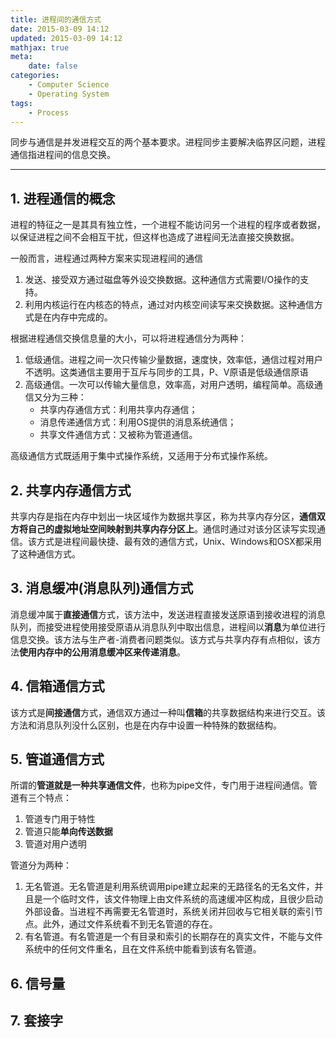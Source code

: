 ```yaml
---
title: 进程间的通信方式
date: 2015-03-09 14:12
updated: 2015-03-09 14:12
mathjax: true
meta:
    date: false
categories: 
    - Computer Science
    - Operating System
tags:
    - Process
---
```


同步与通信是并发进程交互的两个基本要求。进程同步主要解决临界区问题，进程通信指进程间的信息交换。

---

<!-- more -->

## 1. 进程通信的概念

进程的特征之一是其具有独立性，一个进程不能访问另一个进程的程序或者数据，以保证进程之间不会相互干扰，但这样也造成了进程间无法直接交换数据。

一般而言，进程通过两种方案来实现进程间的通信

1. 发送、接受双方通过磁盘等外设交换数据。这种通信方式需要I/O操作的支持。
2. 利用内核运行在内核态的特点，通过对内核空间读写来交换数据。这种通信方式是在内存中完成的。

根据进程通信交换信息量的大小，可以将进程通信分为两种：

1. 低级通信。进程之间一次只传输少量数据，速度快，效率低，通信过程对用户不透明。这类通信主要用于互斥与同步的工具，P、V原语是低级通信原语
2. 高级通信。一次可以传输大量信息，效率高，对用户透明，编程简单。高级通信又分为三种：
    - 共享内存通信方式：利用共享内存通信；
    - 消息传递通信方式：利用OS提供的消息系统通信；
    - 共享文件通信方式：又被称为管道通信。

高级通信方式既适用于集中式操作系统，又适用于分布式操作系统。

## 2. 共享内存通信方式

共享内存是指在内存中划出一块区域作为数据共享区，称为共享内存分区，**通信双方将自己的虚拟地址空间映射到共享内存分区上**。通信时通过对该分区读写实现通信。该方式是进程间最快捷、最有效的通信方式，Unix、Windows和OSX都采用了这种通信方式。

## 3. 消息缓冲(消息队列)通信方式

消息缓冲属于**直接通信**方式，该方法中，发送进程直接发送原语到接收进程的消息队列，而接受进程使用接受原语从消息队列中取出信息，进程间以**消息**为单位进行信息交换。该方法与生产者-消费者问题类似。该方式与共享内存有点相似，该方法**使用内存中的公用消息缓冲区来传递消息**。

## 4. 信箱通信方式

该方式是**间接通信**方式，通信双方通过一种叫**信箱**的共享数据结构来进行交互。该方法和消息队列没什么区别，也是在内存中设置一种特殊的数据结构。

## 5. 管道通信方式

所谓的**管道就是一种共享通信文件**，也称为pipe文件，专门用于进程间通信。管道有三个特点：

1. 管道专门用于特性
2. 管道只能**单向传送数据**
3. 管道对用户透明

管道分为两种：

1. 无名管道。无名管道是利用系统调用pipe建立起来的无路径名的无名文件，并且是一个临时文件，该文件物理上由文件系统的高速缓冲区构成，且很少启动外部设备。当进程不再需要无名管道时，系统关闭并回收与它相关联的索引节点。此外，通过文件系统看不到无名管道的存在。
2. 有名管道。有名管道是一个有目录和索引的长期存在的真实文件，不能与文件系统中的任何文件重名，且在文件系统中能看到该有名管道。

## 6. 信号量

## 7. 套接字